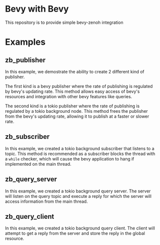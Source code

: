 # Bevy with Bevy
This repository is to provide simple bevy-zenoh integration

# Examples

## zb_publisher

In this example, we demostrate the ability to create 2 different kind of publisher.

The first kind is a bevy publisher where the rate of publishing is regulated by bevy's updating rate. This method allows easy access of bevy's resources and integration with other bevy features like queries.

The second kind is a tokio publisher where the rate of publishing is regulated by a tokio background node. This method frees the publisher from the bevy's updating rate, allowing it to publish at a faster or slower rate.

## zb_subscriber

In this example, we created a tokio background subscriber that listens to a topic. This method is recommended as a subscriber blocks the thread with a `while` checker, which will cause the bevy application to hang if implemented on the main thread.

## zb_query_server

In this example, we created a tokio background query server. The server will listen on the query topic and execute a reply for which the server will access information from the main thread.

## zb_query_client

In this example, we created a tokio background query client. The client will attempt to get a reply from the server and store the reply in the global resource.